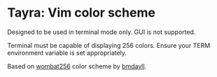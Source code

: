 # Tayra: Vim color scheme

Designed to be used in terminal mode only. GUI is not supported.

Terminal must be capable of displaying 256 colors. Ensure your TERM environment variable is set appropriately.

Based on [wombat256](https://github.com/vim-scripts/wombat256.vim) color scheme by [bmdavll](https://github.com/bmdavll).
